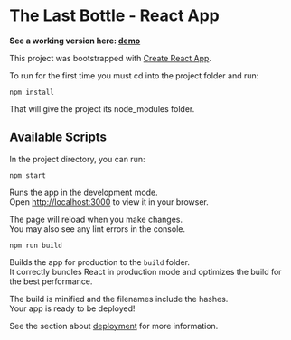 


# The Last Bottle - React App

**See a working version here: [demo](https://faucex.cc/the-last-bottle/index.html)**

This project was bootstrapped with [Create React App](https://github.com/facebook/create-react-app).

To run for the first time you must cd into the project folder and run:

`npm install`

That will give the project its node_modules folder.


## Available Scripts

In the project directory, you can run:

`npm start`

Runs the app in the development mode.\
Open [http://localhost:3000](http://localhost:3000) to view it in your browser.

The page will reload when you make changes.\
You may also see any lint errors in the console.


`npm run build`

Builds the app for production to the `build` folder.\
It correctly bundles React in production mode and optimizes the build for the best performance.

The build is minified and the filenames include the hashes.\
Your app is ready to be deployed!

See the section about [deployment](https://facebook.github.io/create-react-app/docs/deployment) for more information.

